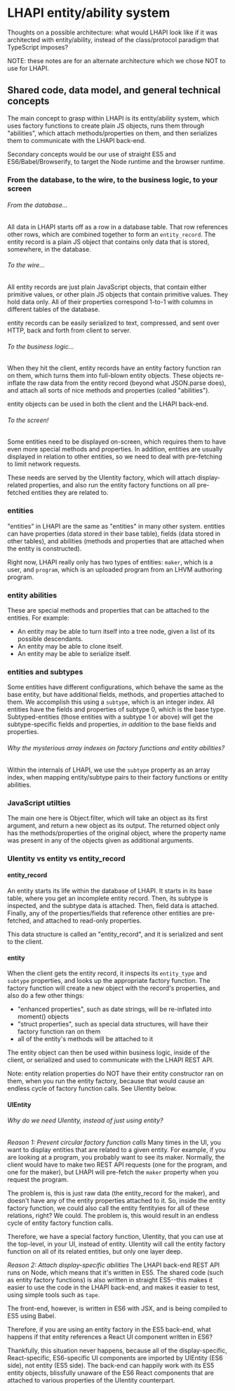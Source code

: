 # LHAPI entity/ability system
Thoughts on a possible architecture: what would LHAPI look like if it was architected with entity/ability, instead of the class/protocol paradigm that TypeScript imposes?

NOTE: these notes are for an alternate architecture which we chose NOT to use for LHAPI.


## Shared code, data model, and general technical concepts
The main concept to grasp within LHAPI is its entity/ability system, which uses factory functions to create plain JS objects, runs them through "abilities", which attach methods/properties on them, and then serializes them to communicate with the LHAPI back-end.

Secondary concepts would be our use of straight ES5 and ES6/Babel/Browserify, to target the Node runtime and the browser runtime.



### From the database, to the wire, to the business logic, to your screen

###### From the database...
All data in LHAPI starts off as a row in a database table.  That row references other rows, which are combined together to form an `entity_record`.  The entity record is a plain JS object that contains only data that is stored, somewhere, in the database.

###### To the wire...
All entity records are just plain JavaScript objects, that contain either primitive values, or other plain JS objects that contain primitive values.  They hold data only.  All of their properties correspond 1-to-1 with columns in different tables of the database.

entity records can be easily serialized to text, compressed, and sent over HTTP, back and forth from client to server.

###### To the business logic...
When they hit the client, entity records have an entity factory function ran on them, which turns them into full-blown entity objects.  These objects re-inflate the raw data from the entity record (beyond what JSON.parse does), and attach all sorts of nice methods and properties (called "abilities").

entity objects can be used in both the client and the LHAPI back-end.

###### To the screen!

Some entities need to be displayed on-screen, which requires them to have even more special methods and properties.  In addition, entities are usually displayed in relation to other entities, so we need to deal with pre-fetching to limit network requests.

These needs are served by the UIentity factory, which will attach display-related properties, and also run the entity factory functions on all pre-fetched entities they are related to.



### entities

"entities" in LHAPI are the same as "entities" in many other system.  entities can have properties (data stored in their base table), fields (data stored in other tables), and abilities (methods and properties that are attached when the entity is constructed).

Right now, LHAPI really only has two types of entities: `maker`, which is a user, and `program`, which is an uploaded program from an LHVM authoring program.



### entity abilities

These are special methods and properties that can be attached to the entities.  For example:
* An entity may be able to turn itself into a tree node, given a list of its possible descendants.
* An entity may be able to clone itself.
* An entity may be able to serialize itself.



### entities and subtypes

Some entities have different configurations, which behave the same as the base entity, but have additional fields, methods, and properties attached to them.  We accomplish this using a `subtype`, which is an integer index.  All entities have the fields and properties of subtype 0, which is the base type.  Subtyped-entities (those entities with a subtype 1 or above) will get the subtype-specific fields and properties, *in addition* to the base fields and properties.


###### Why the mysterious array indexes on factory functions and entity abilities?
Within the internals of LHAPI, we use the `subtype` property as an array index, when mapping entity/subtype pairs to their factory functions or entity abilities.



### JavaScript utilties

The main one here is Object.filter, which will take an object as its first argument, and return a new object as its output.  The returned object only has the methods/properties of the original object, where the property name was present in any of the objects given as additional arguments.



### UIentity vs entity vs entity_record

#### entity_record
An entity starts its life within the database of LHAPI.  It starts in its base table, where you get an incomplete entity record.  Then, its subtype is inspected, and the subtype data is attached.  Then, field data is attached.  Finally, any of the properties/fields that reference other entities are pre-fetched, and attached to read-only properties.

This data structure is called an "entity_record", and it is serialized and sent to the client.

#### entity
When the client gets the entity record, it inspects its `entity_type` and `subtype` properties, and looks up the appropriate factory function.  The factory function will create a new object with the record's properties, and also do a few other things:
* "enhanced properties", such as date strings, will be re-inflated into moment() objects
* "struct properties", such as special data structures, will have their factory function ran on them
* all of the entity's methods will be attached to it

The entity object can then be used within business logic, inside of the client, or serialized and used to communicate with the LHAPI REST API.

Note: entity relation properties do NOT have their entity constructor ran on them, when you run the entity factory, because that would cause an endless cycle of factory function calls.  See UIentity below.

#### UIEntity

###### Why do we need UIentity, instead of just using entity?

*Reason 1: Prevent circular factory function calls*
Many times in the UI, you want to display entities that are related to a given entity.  For example, if you are looking at a program, you probably want to see its maker.  Normally, the client would have to make two REST API requests (one for the program, and one for the maker), but LHAPI will pre-fetch the `maker` property when you request the program.

The problem is, this is just raw data (the entity_record for the maker), and doesn't have any of the entity properties attached to it.  So, inside the entity factory function, we could also call the entity fentityies for all of these relations, right?  We could.  The problem is, this would result in an endless cycle of entity factory function calls.

Therefore, we have a special factory function, UIentity, that you can use at the top-level, in your UI, instead of entity.  UIentity will call the entity factory function on all of its related entities, but only one layer deep.

*Reason 2: Attach display-specific abilities*
The LHAPI back-end REST API runs on Node, which means that it's written in ES5.  The shared code (such as entity factory functions) is also written in straight ES5--this makes it easier to use the code in the LHAPI back-end, and makes it easier to test, using simple tools such as `tape`.

The front-end, however, is written in ES6 with JSX, and is being compiled to ES5 using Babel.

Therefore, if you are using an entity factory in the ES5 back-end, what happens if that entity references a React UI component written in ES6?

Thankfully, this situation never happens, because all of the display-specific, React-specific, ES6-specific UI components are imported by UIEntity (ES6 side), not entity (ES5 side).  The back-end can happily work with its ES5 entity objects, blissfully unaware of the ES6 React components that are attached to various properties of the UIentity counterpart.